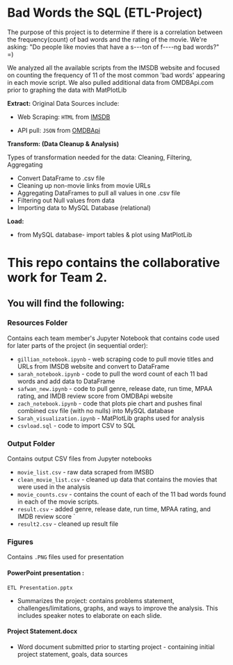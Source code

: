 # Bad Words the SQL (ETL-Project)
The purpose of this project is to determine if there is a correlation between the frequency(count) of bad words and the rating of the movie. 
We're asking: "Do people like movies that have a s---ton of f----ng bad words?"   =)

We analyzed all the available scripts from the IMSDB website and focused on counting the frequency of 11 of the most common 'bad words' appearing in each movie script. 
We also pulled additional data from OMDBApi.com prior to graphing the data with MatPlotLib 

**Extract:**
Original Data Sources include: 
 * Web Scraping: `HTML` from [IMSDB](https://www.imsdb.com/)
 
 * API pull: `JSON` from [OMDBApi](http://www.omdbapi.com)
   
**Transform: (Data Cleanup & Analysis)**

Types of transformation needed for the data: Cleaning, Filtering, Aggregating 
   * Convert DataFrame to .csv file
   * Cleaning up non-movie links from movie URLs
   * Aggregating DataFrames to pull all values in one .csv file 
   * Filtering out Null values from data
   * Importing data to MySQL Database (relational) 
   
**Load:**
   * from MySQL database- import tables & plot using MatPlotLib

# This repo contains the collaborative work for Team 2. 
## You will find the following:
### Resources Folder
Contains each team member's Jupyter Notebook that contains code used for later parts of the project (in sequential order):
   * `gillian_notebook.ipynb` - web scraping code to pull movie titles and URLs from IMSDB website and convert to DataFrame
   * `sarah_notebook.ipynb` - code to pull the word count of each 11 bad words and add data to DataFrame
   * `safwan_new.ipynb` - code to pull genre, release date, run time, MPAA rating, and IMDB review score from OMDBApi website 
   * `zach_notebook.ipynb` - code that plots pie chart and pushes final combined csv file (with no nulls) into MySQL database 
   * `Sarah_visualization.ipynb` - MatPlotLib graphs used for analysis
   *  `csvload.sql` - code to import CSV to SQL 

### Output Folder
Contains output CSV files from Jupyter notebooks
   * `movie_list.csv` - raw data scraped from IMSBD
   * `clean_movie_list.csv` - cleaned up data that contains the movies that were used in the analysis 
   * `movie_counts.csv` - contains the count of each of the 11 bad words found in each of the movie scripts. 
   * `result.csv` - added genre, release date, run time, MPAA rating, and IMDB review score `
   * `result2.csv` - cleaned up result file 

### Figures
Contains `.PNG` files used for presentation

#### PowerPoint presentation : 
`ETL Presentation.pptx` 
 * Summarizes the project: contains problems statement, challenges/limitations, graphs, and ways to improve the analysis. This includes speaker notes to elaborate on each slide.

#### Project Statement.docx 
 * Word document submitted prior to starting project - containing initial project statement, goals, data sources 


